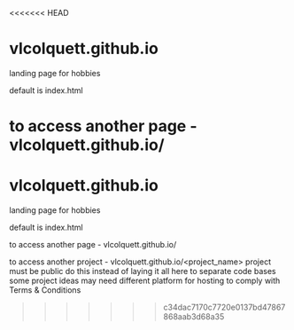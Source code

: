 <<<<<<< HEAD
# vlcolquett.github.io
landing page for hobbies


default is index.html

to access another page - vlcolquett.github.io/<filename>
=======
# vlcolquett.github.io
landing page for hobbies


default is index.html

to access another page - vlcolquett.github.io/<filename>

to access another project - vlcolquett.github.io/<project_name>
  project must be public
  do this instead of laying it all here to separate code bases
  some project ideas may need different platform for hosting to comply with Terms & Conditions
>>>>>>> c34dac7170c7720e0137bd47867868aab3d68a35
